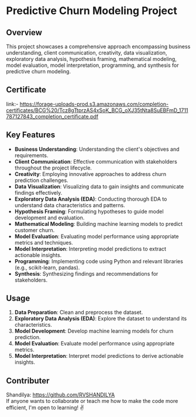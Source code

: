 # Predictive Churn Modeling Project
## Overview
This project showcases a comprehensive approach encompassing business understanding, client communication, creativity, data visualization, exploratory data analysis, hypothesis framing, mathematical modeling, model evaluation, model interpretation, programming, and synthesis for predictive churn modeling.

## Certificate
link:- https://forage-uploads-prod.s3.amazonaws.com/completion-certificates/BCG%20/Tcz8gTtprzAS4xSoK_BCG_oXJ35tNta8SuEBFmD_1711787127843_completion_certificate.pdf

## Key Features
- **Business Understanding**: Understanding the client's objectives and requirements.
- **Client Communication**: Effective communication with stakeholders throughout the project lifecycle.
- **Creativity**: Employing innovative approaches to address churn prediction challenges.
- **Data Visualization**: Visualizing data to gain insights and communicate findings effectively.
- **Exploratory Data Analysis (EDA)**: Conducting thorough EDA to understand data characteristics and patterns.
- **Hypothesis Framing**: Formulating hypotheses to guide model development and evaluation.
- **Mathematical Modeling**: Building machine learning models to predict customer churn.
- **Model Evaluation**: Evaluating model performance using appropriate metrics and techniques.
- **Model Interpretation**: Interpreting model predictions to extract actionable insights.
- **Programming**: Implementing code using Python and relevant libraries (e.g., scikit-learn, pandas).
- **Synthesis**: Synthesizing findings and recommendations for stakeholders.

## Usage
1. **Data Preparation**: Clean and preprocess the dataset.
2. **Exploratory Data Analysis (EDA)**: Explore the dataset to understand its characteristics.
3. **Model Development**: Develop machine learning models for churn prediction.
4. **Model Evaluation**: Evaluate model performance using appropriate metrics.
5. **Model Interpretation**: Interpret model predictions to derive actionable insights.

## Contributer
Shandilya: https://github.com/RVSHANDILYA   
If anyone wants to collaborate or teach me how to make the code more efficient, I'm open to learning! ✌️
